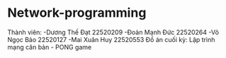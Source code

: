# Network-programming
Thành viên:
-Dương Thế Đạt 22520209
-Đoàn Mạnh Đức 22520264
-Võ Ngọc Bảo 22520127
-Mai Xuân Huy 22520553
Đồ án cuối kỳ: Lập trình mạng căn bản - PONG game

